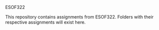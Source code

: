 ESOF322

This repository contains assignments from ESOF322. Folders with their respective assignments will exist here.
